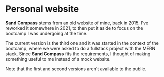 # Personal website

**Sand Compass** stems from an old website of mine, back in 2015. I've reworked it somewhere in 2021, to then put it aside to focus on the bootcamp I was undergoing at the time.

The current version is the third one and it was started in the context of the bootcamp, where we were asked to do a fullstack project with the MERN stack. Since **Sand Compass** fits the requirements, I thought of making something useful to me instead of a mock website.

Note that the first and second versions aren't available to the public.

